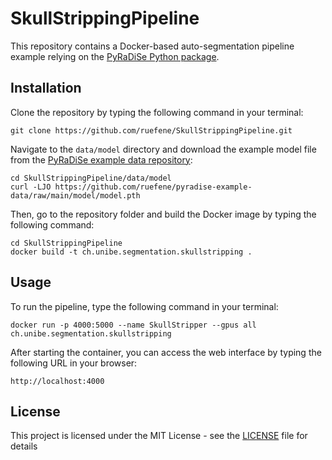 # SkullStrippingPipeline
This repository contains a Docker-based auto-segmentation pipeline example relying on the [PyRaDiSe Python package](https://github.com/ubern-mia/pyradise).

## Installation
Clone the repository by typing the following command in your terminal:
```
git clone https://github.com/ruefene/SkullStrippingPipeline.git
```

Navigate to the ```data/model``` directory and download the example model file from the [PyRaDiSe example data repository](https://github.com/ruefene/pyradise-example-data):
```
cd SkullStrippingPipeline/data/model
curl -LJO https://github.com/ruefene/pyradise-example-data/raw/main/model/model.pth
```

Then, go to the repository folder and build the Docker image by typing the following command:
```
cd SkullStrippingPipeline
docker build -t ch.unibe.segmentation.skullstripping .
```

## Usage
To run the pipeline, type the following command in your terminal:
```
docker run -p 4000:5000 --name SkullStripper --gpus all ch.unibe.segmentation.skullstripping 
```

After starting the container, you can access the web interface by typing the following URL in your browser:
```
http://localhost:4000
```

## License
This project is licensed under the MIT License - see the [LICENSE](LICENSE) file for details

